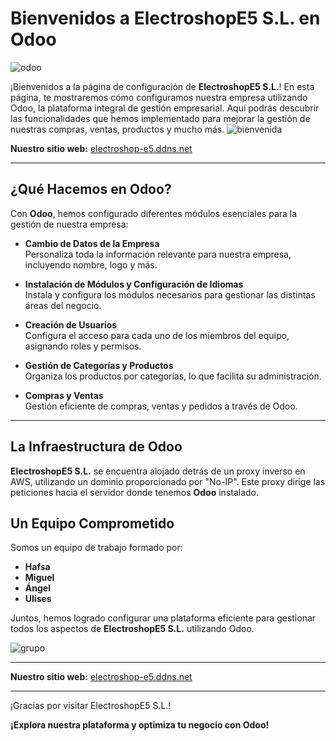 # Bienvenidos a **ElectroshopE5 S.L.** en Odoo

![odoo](https://www.images.cybrosys.com/images/odoo-official-partner.png)

¡Bienvenidos a la página de configuración de **ElectroshopE5 S.L.**! En esta página, te mostraremos cómo configuramos nuestra empresa utilizando Odoo, la plataforma integral de gestión empresarial. Aquí podrás descubrir las funcionalidades que hemos implementado para mejorar la gestión de nuestras compras, ventas, productos y mucho más.
![bienvenida](https://t3.ftcdn.net/jpg/00/77/98/10/360_F_77981059_4bySDu7qHXbK3ql6vKTdlRkP9hAToI2i.jpg)

**Nuestro sitio web:** [electroshop-e5.ddns.net](http://electroshop-e5.ddns.net)

---

## ¿Qué Hacemos en Odoo?

Con **Odoo**, hemos configurado diferentes módulos esenciales para la gestión de nuestra empresa:

- **Cambio de Datos de la Empresa**  
  Personaliza toda la información relevante para nuestra empresa, incluyendo nombre, logo y más.

- **Instalación de Módulos y Configuración de Idiomas**  
  Instala y configura los módulos necesarios para gestionar las distintas áreas del negocio.

- **Creación de Usuarios**  
  Configura el acceso para cada uno de los miembros del equipo, asignando roles y permisos.

- **Gestión de Categorías y Productos**  
  Organiza los productos por categorías, lo que facilita su administración.

- **Compras y Ventas**  
  Gestión eficiente de compras, ventas y pedidos a través de Odoo.


---

## La Infraestructura de Odoo

**ElectroshopE5 S.L.** se encuentra alojado detrás de un proxy inverso en AWS, utilizando un dominio proporcionado por "No-IP". Este proxy dirige las peticiones hacia el servidor donde tenemos **Odoo** instalado. 

## Un Equipo Comprometido

Somos un equipo de trabajo formado por:

- **Hafsa**
- **Miguel**
- **Ángel**
- **Ulises**

Juntos, hemos logrado configurar una plataforma eficiente para gestionar todos los aspectos de **ElectroshopE5 S.L.** utilizando Odoo.

![grupo](https://www.fundacioncadah.org/j289eghfd7511986_uploads/TRATAMIENTO%20MULTIMODAL%20ML.jpg)

---

**Nuestro sitio web:** [electroshop-e5.ddns.net](http://electroshop-e5.ddns.net)

---

¡Gracias por visitar ElectroshopE5 S.L.!

**¡Explora nuestra plataforma y optimiza tu negocio con Odoo!**

